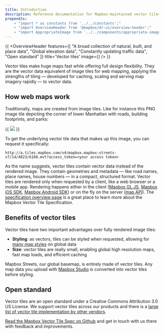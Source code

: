 ```yaml
---
title: Introduction
description: Reference documentation for Mapbox-maintained vector tilesets.
prependJs:
    - "import * as constants from '../../constants';"
    - "import OverviewHeader from '@mapbox/dr-ui/overview-header';"
    - "import AppropriateImage from '../../components/appropriate-image';"
---
```


{{
    <OverviewHeader
      features={[
        "A broad collection of natural, built, and place data",
        "Global elevation data",
        "Constantly updating traffic data",
        "Open standard"
      ]}
      title='Vector tiles'
      image={<AppropriateImage imageId="vectorTileHeaderImage" />}
    />
}}

Vector tiles make huge maps fast while offering full design flexibility. They are the vector data equivalent of image tiles for web mapping, applying the strengths of tiling &mdash; developed for caching, scaling and serving map imagery rapidly &mdash; to vector data.

## How web maps work

Traditionally, maps are created from image tiles. Like for instance this PNG image tile depicting the corner of lower Manhattan with roads, building footprints, and parks:

{{
  <img className="block mx-auto my18" src="https://api.mapbox.com/v4/mapbox.streets/14/4823/6160.png?access_token={constants.ACCESS_TOKEN}" />
}}

To get the underlying vector tile data that makes up this image, you can request it specifically:

```
http://a.tiles.mapbox.com/v4/mapbox.mapbox-streets-v7/14/4823/6160.mvt?access_token=<your access token>
```

As the name suggests, vector tiles contain vector data instead of the rendered image. They contain geometries and metadata &mdash; like road names, place names, house numbers &mdash; in a compact, structured format. Vector tiles are rendered only when requested by a client, like a web browser or a mobile app. Rendering happens either in the client ([Mapbox GL JS](https://docs.mapbox.com/mapbox-gl-js/api/), [Mapbox iOS SDK](https://docs.mapbox.com/ios/maps/overview/), [Mapbox Android SDK](https://docs.mapbox.com/android/maps/overview/)) or on the fly on the server ([map API](https://docs.mapbox.com/api/maps/)). The [specification overview page](/vector-tiles/specification/) is a great place to learn more about the Mapbox Vector Tile Specification.

## Benefits of vector tiles

Vector tiles have two important advantages over fully rendered image tiles:

- **Styling**: as vectors, tiles can be styled when requested, allowing for [many map styles](https://www.mapbox.com/maps/) on global data
- **Size**: vector tiles are really small, enabling global high resolution maps, fast map loads, and efficient caching

Mapbox Streets, our global basemap, is entirely made of vector tiles. Any map data you upload with [Mapbox Studio](https://studio.mapbox.com/) is converted into vector tiles before styling.

## Open standard

Vector tiles are an open standard under a Creative Commons Attribution 3.0 US License. We support vector tiles across our products and there is a [large list of vector tile implementation by other vendors](https://github.com/mapbox/awesome-vector-tiles).

[Read the Mapbox Vector Tile Spec on Github](https://github.com/mapbox/vector-tile-spec) and get in touch with us there with feedback and improvements.
